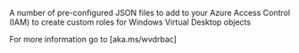 A number of pre-configured JSON files to add to your Azure Access Control (IAM) to create custom roles for Windows Virtual Desktop objects

For more information go to [aka.ms/wvdrbac]
